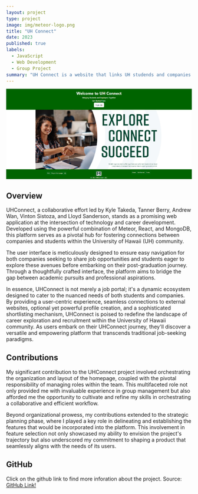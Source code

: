 ```yaml
---
layout: project
type: project
image: img/meteor-logo.png
title: "UH Connect"
date: 2023
published: true
labels:
  - JavaScript
  - Web Development
  - Group Project
summary: "UH Connect is a website that links UH studends and companies with each other."
---
```


<img class="img-fluid" src="../img/landingpage.png">

## Overview

UHConnect, a collaborative effort led by  Kyle Takeda, Tanner Berry, Andrew Wan, Vinton Sistoza, and Lloyd Sanderson, stands as a promising web application at the intersection of technology and career development. Developed using the powerful combination of Meteor, React, and MongoDB, this platform serves as a pivotal hub for fostering connections between companies and students within the University of Hawaii (UH) community.

The user interface is meticulously designed to ensure easy navigation for both companies seeking to share job opportunities and students eager to explore these avenues before embarking on their post-graduation journey. Through a thoughtfully crafted interface, the platform aims to bridge the gap between academic pursuits and professional aspirations.

In essence, UHConnect is not merely a job portal; it's a dynamic ecosystem designed to cater to the nuanced needs of both students and companies. By providing a user-centric experience, seamless connections to external websites, optional yet powerful profile creation, and a sophisticated shortlisting mechanism, UHConnect is poised to redefine the landscape of career exploration and recruitment within the University of Hawaii community. As users embark on their UHConnect journey, they'll discover a versatile and empowering platform that transcends traditional job-seeking paradigms.

## Contributions

My significant contribution to the UHConnect project involved orchestrating the organization and layout of the homepage, coupled with the pivotal responsibility of managing roles within the team. This multifaceted role not only provided me with invaluable experience in group management but also afforded me the opportunity to cultivate and refine my skills in orchestrating a collaborative and efficient workflow.

Beyond organizational prowess, my contributions extended to the strategic planning phase, where I played a key role in delineating and establishing the features that would be incorporated into the platform. This involvement in feature selection not only showcased my ability to envision the project's trajectory but also underscored my commitment to shaping a product that seamlessly aligns with the needs of its users.

## GitHub 
Click on the github link to find more inforation about the project.
Source: <a href="https://github.com/uh-connect/uh-connect"><i class="large github icon "></i>GitHub Link!</a>
